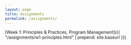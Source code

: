 ```yaml
---
layout: page
title: Assignments
permalink: /assignments/
---
```


[Week 1: Principles & Practices, Program Management]({{ "/assignments/w1-principles.html" | prepend: site.baseurl }})
